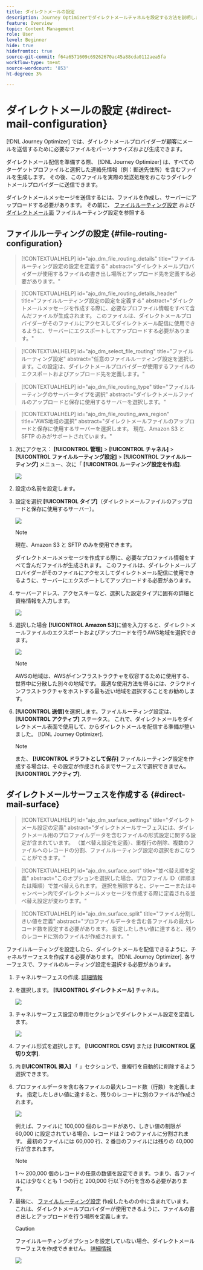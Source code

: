 ```yaml
---
title: ダイレクトメールの設定
description: Journey Optimizerでダイレクトメールチャネルを設定する方法を説明します
feature: Overview
topic: Content Management
role: User
level: Beginner
hide: true
hidefromtoc: true
source-git-commit: f64a6571609c69262670ac45a88cda0112aea5fa
workflow-type: tm+mt
source-wordcount: '853'
ht-degree: 3%

---
```


# ダイレクトメールの設定 {#direct-mail-configuration}

[!DNL Journey Optimizer] では、ダイレクトメールプロバイダーが顧客にメールを送信するために必要なファイルをパーソナライズおよび生成できます。

ダイレクトメール配信を準備する際、 [!DNL Journey Optimizer] は、すべてのターゲットプロファイルと選択した連絡先情報（例：郵送先住所）を含むファイルを生成します。 その後、このファイルを実際の発送処理をおこなうダイレクトメールプロバイダーに送信できます。

ダイレクトメールメッセージを送信するには、ファイルを作成し、サーバーにアップロードする必要があります。 その前に、 [ファイルルーティング設定](#file-routing-configuration) および [ダイレクトメール面](#direct-mail-surface) ファイルルーティング設定を参照する

## ファイルルーティングの設定 {#file-routing-configuration}

>[!CONTEXTUALHELP]
>id="ajo_dm_file_routing_details"
>title="ファイルルーティング設定の設定を定義する"
>abstract="ダイレクトメールプロバイダーが使用するファイルの書き出し場所とアップロード先を定義する必要があります。"

>[!CONTEXTUALHELP]
>id="ajo_dm_file_routing_details_header"
>title="ファイルルーティング設定の設定を定義する"
>abstract="ダイレクトメールメッセージを作成する際に、必要なプロファイル情報をすべて含んだファイルが生成されます。 このファイルは、ダイレクトメールプロバイダーがそのファイルにアクセスしてダイレクトメール配信に使用できるように、サーバーにエクスポートしてアップロードする必要があります。"

>[!CONTEXTUALHELP]
>id="ajo_dm_select_file_routing"
>title="ファイルルーティング設定"
>abstract="任意のファイルルーティング設定を選択します。この設定は、ダイレクトメールプロバイダーが使用するファイルのエクスポートおよびアップロード先を定義します。"

>[!CONTEXTUALHELP]
>id="ajo_dm_file_routing_type"
>title="ファイルルーティングのサーバータイプを選択"
>abstract="ダイレクトメールファイルのアップロードと保存に使用するサーバーを選択します。"

>[!CONTEXTUALHELP]
>id="ajo_dm_file_routing_aws_region"
>title="AWS地域の選択"
>abstract="ダイレクトメールファイルのアップロードと保存に使用するサーバーを選択します。 現在、Amazon S3 と SFTP のみがサポートされています。"

1. 次にアクセス： **[!UICONTROL 管理]** > **[!UICONTROL チャネル]** > **[!UICONTROL ファイルルーティング設定]** > **[!UICONTROL ファイルルーティング]** メニュー、次に「 **[!UICONTROL ルーティング設定を作成]**.

   ![](assets/file-routing-config-button.png)

1. 設定の名前を設定します。

1. 設定を選択 **[!UICONTROL タイプ]**（ダイレクトメールファイルのアップロードと保存に使用するサーバー）。<!--why is it Type and not Server or Server type? asked to PM-->

   ![](assets/file-routing-config-type.png)

   >[!NOTE]
   >
   >現在、Amazon S3 と SFTP のみを使用できます。

   ダイレクトメールメッセージを作成する際に、必要なプロファイル情報をすべて含んだファイルが生成されます。 このファイルは、ダイレクトメールプロバイダーがそのファイルにアクセスしてダイレクトメール配信に使用できるように、サーバーにエクスポートしてアップロードする必要があります。

1. サーバーアドレス、アクセスキーなど、選択した設定タイプに固有の詳細と資格情報を入力します。 <!--need to detail more?-->

   <!--![](assets/file-routing-config-aws-details.png)-->

   ![](assets/file-routing-config-sftp-details.png)

1. 選択した場合 **[!UICONTROL Amazon S3]**&#x200B;に値を入力すると、ダイレクトメールファイルのエクスポートおよびアップロードを行うAWS地域を選択できます。

   ![](assets/file-routing-config-aws-region.png)

   >[!NOTE]
   >
   >AWSの地域は、AWSがインフラストラクチャを収容するために使用する、世界中に分散した別々の地域です。 最適な使用方法を得るには、クラウドインフラストラクチャをホストする最も近い地域を選択することをお勧めします。

1. **[!UICONTROL 送信]**&#x200B;を選択します。ファイルルーティング設定は、 **[!UICONTROL アクティブ]** ステータス。 これで、ダイレクトメールをダイレクトメール表面で使用して、からダイレクトメールを配信する準備が整いました。 [!DNL Journey Optimizer].

   >[!NOTE]
   >
   >また、 **[!UICONTROL ドラフトとして保存]** ファイルルーティング設定を作成する場合は、その設定が作成されるまでサーフェスで選択できません。 **[!UICONTROL アクティブ]**.

## ダイレクトメールサーフェスを作成する {#direct-mail-surface}

>[!CONTEXTUALHELP]
>id="ajo_dm_surface_settings"
>title="ダイレクトメール設定の定義"
>abstract="ダイレクトメールサーフェスには、ダイレクトメール用のプロファイルデータを含むファイルの形式設定に関する設定が含まれています。 （並べ替え設定を定義）、重複行の削除、複数のファイルへのレコードの分割、ファイルルーティング設定の選択をおこなうことができます。"

>[!CONTEXTUALHELP]
>id="ajo_dm_surface_sort"
>title="並べ替え順を定義"
>abstract="このオプションを選択した場合、プロファイル ID（昇順または降順）で並べ替えられます。 選択を解除すると、ジャーニーまたはキャンペーン内でダイレクトメールメッセージを作成する際に定義される並べ替え設定が変わります。"

>[!CONTEXTUALHELP]
>id="ajo_dm_surface_split"
>title="ファイル分割しきい値を定義"
>abstract="プロファイルデータを含む各ファイルの最大レコード数を設定する必要があります。 指定したしきい値に達すると、残りのレコードに別のファイルが作成されます。"

ファイルルーティングを設定したら、ダイレクトメールを配信できるように、チャネルサーフェスを作成する必要があります。 [!DNL Journey Optimizer]. 各サーフェスで、ファイルのルーティング設定を選択する必要があります。

1. チャネルサーフェスの作成. [詳細情報](channel-surfaces.md)

1. を選択します。 **[!UICONTROL ダイレクトメール]** チャネル。

   ![](assets/surface-direct-mail-channel.png)

1. チャネルサーフェス設定の専用セクションでダイレクトメール設定を定義します。

   ![](assets/surface-direct-mail-settings.png)

1. ファイル形式を選択します。 **[!UICONTROL CSV]** または **[!UICONTROL 区切り文字]**.

1. 内 **[!UICONTROL 挿入]** 「 」セクションで、重複行を自動的に削除するよう選択できます。

1. プロファイルデータを含む各ファイルの最大レコード数（行数）を定義します。 指定したしきい値に達すると、残りのレコードに別のファイルが作成されます。

   ![](assets/surface-direct-mail-split.png)

   例えば、ファイルに 100,000 個のレコードがあり、しきい値の制限が 60,000 に設定されている場合、レコードは 2 つのファイルに分割されます。 最初のファイルには 60,000 行、2 番目のファイルには残りの 40,000 行が含まれます。

   >[!NOTE]
   >
   >1 ～ 200,000 個のレコードの任意の数値を設定できます。つまり、各ファイルには少なくとも 1 つの行と 200,000 行以下の行を含める必要があります。

1. 最後に、 [ファイルルーティング設定](#file-routing-configuration) 作成したものの中に含まれています。 これは、ダイレクトメールプロバイダーが使用できるように、ファイルの書き出しとアップロードを行う場所を定義します。

   >[!CAUTION]
   >
   >ファイルルーティングオプションを設定していない場合、ダイレクトメールサーフェスを作成できません。 [詳細情報](#file-routing-configuration)

   ![](assets/surface-direct-mail-file-routing.png)